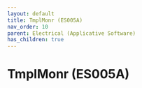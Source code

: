 ```yaml
---
layout: default
title: TmplMonr (ES005A)
nav_order: 10
parent: Electrical (Applicative Software)
has_children: true
---
```

# TmplMonr (ES005A)
